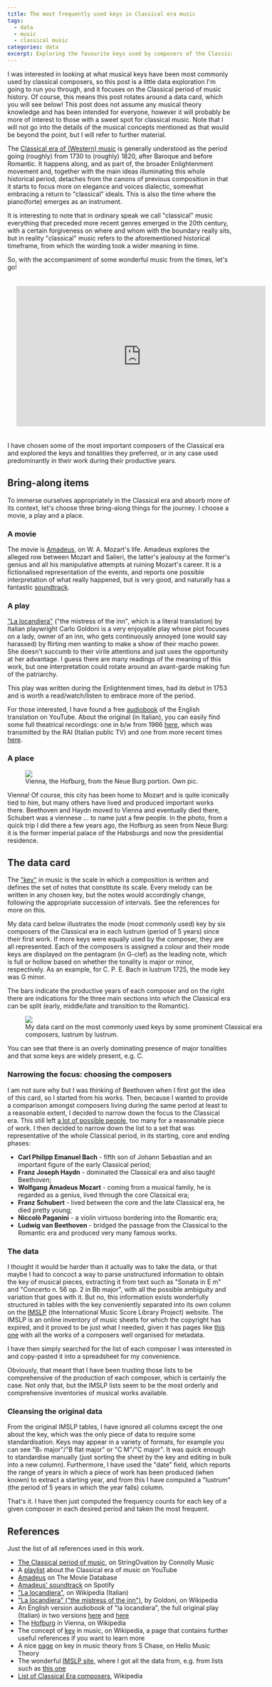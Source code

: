 ```yaml
---
title: The most frequently used keys in Classical era music
tags:
  - data
  - music
  - classical music
categories: data
excerpt: Exploring the favourite keys used by composers of the Classical era, in data.
---
```


I was interested in looking at what musical keys have been most commonly used by classical composers, so this post is a little data exploration I'm going to run you through, and it focuses on the Classical period of music history. Of course, this means this post rotates around a data card, which you will see below!
This post does not assume any musical theory knowledge and has been intended for everyone, however it will probably be more of interest to those with a sweet spot for classical music. Note that I will not go into the details of the musical concepts mentioned as that would be beyond the point, but I will refer to further material.

The [Classical era of (Western) music](https://www.connollymusic.com/stringovation/the-classical-period-of-music) is generally understood as the period going (roughly) from 1730 to (roughly) 1820, after Baroque and before Romantic. It happens along, and as part of, the broader Enlightenment movement and, together with the main ideas illuminating this whole historical period, detaches from the canons of previous composition in that it starts to focus more on elegance and voices dialectic, somewhat embracing a return to "classical" ideals. This is also the time where the piano(forte) emerges as an instrument.

It is interesting to note that in ordinary speak we call "classical" music everything that preceded more recent genres emerged in the 20th century, with a certain forgiveness on where and whom with the boundary really sits, but in reality "classical" music refers to the aforementioned historical timeframe, from which the wording took a wider meaning in time.

So, with the accompaniment of some wonderful music from the times, let's go!

<div style="padding:20px;">
<iframe width="560" height="315" src="https://www.youtube.com/embed/Zqyj11KUCXY" title="YouTube video player" frameborder="0" allow="accelerometer; autoplay; clipboard-write; encrypted-media; gyroscope; picture-in-picture" allowfullscreen></iframe>
</div>

I have chosen some of the most important composers of the Classical era and explored the keys and tonalities they preferred, or in any case used predominantly in their work during their productive years.

## Bring-along items

To immerse ourselves appropriately in the Classical era and absorb more of its context, let's choose three bring-along things for the journey. I choose a movie, a play and a place.

### A movie

The movie is [Amadeus](https://www.themoviedb.org/movie/279-amadeus), on W. A. Mozart's life. Amadeus explores the alleged row between Mozart and Salieri, the latter's jealousy at the former's genius and all his manipulative attempts at ruining Mozart's career. It is a fictionalised representation of the events, and reports one possible interpretation of what really happened, but is very good, and naturally has a fantastic [soundtrack](https://open.spotify.com/album/1LxSrqTGQD9RBrC8Oe1lBv).

### A play

["La locandiera"](https://it.wikipedia.org/wiki/La_locandiera) ("the mistress of the inn", which is a literal translation) by Italian playwright Carlo Goldoni is a very enjoyable play whose plot focuses on a lady, owner of an inn, who gets continuously annoyed (one would say harassed) by flirting men wanting to make a show of their macho power. She doesn't succumb to their virile attentions and just uses the opportunity at her advantage. I guess there are many readings of the meaning of this work, but one interpretation could rotate around an avant-garde making fun of the patriarchy.

This play was written during the Enlightenment times, had its debut in 1753 and is worth a read/watch/listen to embrace more of the period.

For those interested, I have found a free [audiobook](https://www.youtube.com/watch?v=5YdJUQT-KRE) of the English translation on YouTube. About the original (in Italian), you can easily find some full theatrical recordings: one in b/w from 1966 [here](https://www.youtube.com/watch?v=8-f67i5mlEw), which was transmitted by the RAI (Italian public TV) and one from more recent times [here](https://www.youtube.com/watch?v=b2XAtThcEMc).

### A place

<figure class="align-right" style="width: 400px">
  <img src="{{ site.url }}{{site.posts_images_path}}vienna_hofburg_neue_burg.jpg">
  <figcaption>Vienna, the Hofburg, from the Neue Burg portion. Own pic.</figcaption>
</figure>

Vienna! Of course, this city has been home to Mozart and is quite iconically tied to him, but many others have lived and produced important works there. Beethoven and Haydn moved to Vienna and eventually died there, Schubert was a viennese ... to name just a few people. In the photo, from a quick trip I did there a few years ago, the Hofburg as seen from Neue Burg: it is the former imperial palace of the Habsburgs and now the presidential residence.

## The data card

The ["key"](https://en.wikipedia.org/wiki/Key_(music)) in music is the scale in which a composition is written and defines the set of notes that constitute its scale. Every melody can be written in any chosen key, but the notes would accordingly change, following the appropriate succession of intervals. See the references for more on this.

My data card below illustrates the mode (most commonly used) key by six composers of the Classical era in each lustrum (period of 5 years) since their first work. If more keys were equally used by the composer, they are all represented.
Each of the composers is assigned a colour and their mode keys are displayed on the pentagram (in G-clef) as the leading note, which is full or hollow based on whether the tonality is major or minor, respectively. As an example, for C. P. E. Bach in lustrum 1725, the mode key was G minor.

The bars indicate the productive years of each composer and on the right there are indications for the three main sections into which the Classical era can be split (early, middle/late and transition to the Romantic).

<figure class="align-center" style="width: 600px">
  <img src="{{ site.url }}{{site.posts_images_path}}music-classical-era-keys.jpg">
  <figcaption>My data card on the most commonly used keys by some prominent Classical era composers, lustrum by lustrum.</figcaption>
</figure>

You can see that there is an overly dominating presence of major tonalities and that some keys are widely present, e.g. C.

### Narrowing the focus: choosing the composers

I am not sure why but I was thinking of Beethoven when I first got the idea of this card, so I started from his works. Then, because I wanted to provide a comparison amongst composers living during the same period at least to a reasonable extent, I decided to narrow down the focus to the Classical era. This still left [a lot of possible people](https://en.wikipedia.org/wiki/List_of_Classical-era_composers), too many for a reasonable piece of work. I then decided to narrow down the list to a set that was representative of the whole Classical period, in its starting, core and ending phases:
* **Carl Philipp Emanuel Bach** - fifth son of Johann Sebastian and an important figure of the early Classical period;
* **Franz Joseph Haydn** - dominated the Classical era and also taught Beethoven;
* **Wolfgang Amadeus Mozart** - coming from a musical family, he is regarded as a genius, lived through the core Classical era;
* **Franz Schubert** - lived between the core and the late Classical era, he died pretty young;
* **Niccolò Paganini** - a violin virtuoso bordering into the Romantic era;
* **Ludwig van Beethoven** - bridged the passage from the Classical to the Romantic era and produced very many famous works.

### The data

I thought it would be harder than it actually was to take the data, or that maybe I had to concoct a way to parse unstructured information to obtain the key of musical pieces, extracting it from text such as "Sonata in E m" and "Concerto n. 56 op. 2 in Bb major", with all the possible ambiguity and variation that goes with it. But no, this information exists wonderfully structured in tables with the key conveniently separated into its own column on the [IMSLP](https://imslp.org/wiki/Main_Page) (the International Music Score Library Project) website. The IMSLP is an online inventory of music sheets for which the copyright has expired, and it proved to be just what I needed, given it has pages like [this one](https://imslp.org/wiki/List_of_works_by_Carl_Philipp_Emanuel_Bach) with all the works of a composers well organised for metadata.

I have then simply searched for the list of each composer I was interested in and copy-pasted it into a spreadsheet for my convenience.

Obviously, that meant that I have been trusting those lists to be comprehensive of the production of each composer, which is certainly the case. Not only that, but the IMSLP lists seem to be the most orderly and comprehensive inventories of musical works available.

### Cleansing the original data

From the original IMSLP tables, I have ignored all columns except the one about the key, which was the only piece of data to require some standardisation. Keys may appear in a variety of formats, for example you can see "B♭ major"/"B flat major" or "C M"/"C major". It was quick enough to standardise manually (just sorting the sheet by the key and editing in bulk into a new column).
Furthermore, I have used the "date" field, which reports the range of years in which a piece of work has been produced (when known) to extract a starting year, and from this I have computed a "lustrum" (the period of 5 years in which the year falls) column.

That's it. I have then just computed the frequency counts for each key of a given composer in each desired period and taken the most frequent.

## References

Just the list of all references used in this work.

* [The Classical period of music](https://www.connollymusic.com/stringovation/the-classical-period-of-music), on StringOvation by Connolly Music
* A [playlist](https://www.youtube.com/embed/Zqyj11KUCXY) about the Classical era of music on YouTube
* [Amadeus](https://www.themoviedb.org/movie/279-amadeus) on The Movie Database
* [Amadeus' soundtrack](https://open.spotify.com/album/1LxSrqTGQD9RBrC8Oe1lBv) on Spotify
* ["La locandiera"](https://it.wikipedia.org/wiki/La_locandiera), on Wikipedia (Italian)
* ["La locandiera" ("the mistress of the inn")](https://en.wikipedia.org/wiki/The_Mistress_of_the_Inn), by Goldoni, on Wikipedia
* An English version audiobook of "la locandiera", the full original play (Italian) in two versions [here](https://www.youtube.com/watch?v=8-f67i5mlEw) and [here](https://www.youtube.com/watch?v=b2XAtThcEMc)
* The [Hofburg](https://en.wikipedia.org/wiki/Hofburg) in Vienna, on Wikipedia
* The concept of [key](https://en.wikipedia.org/wiki/Key_(music)) in music, on Wikipedia, a page that contains further useful references if you want to learn more
* A nice [page](https://hellomusictheory.com/learn/keys/) on key in music theory from S Chase, on Hello Music Theory
* The wonderful [IMSLP site](https://imslp.org/wiki/Main_Page), where I got all the data from, e.g. from lists such as [this one](https://imslp.org/wiki/List_of_works_by_Carl_Philipp_Emanuel_Bach)
* [List of Classical Era composers](https://en.wikipedia.org/wiki/List_of_Classical-era_composers), Wikipedia
